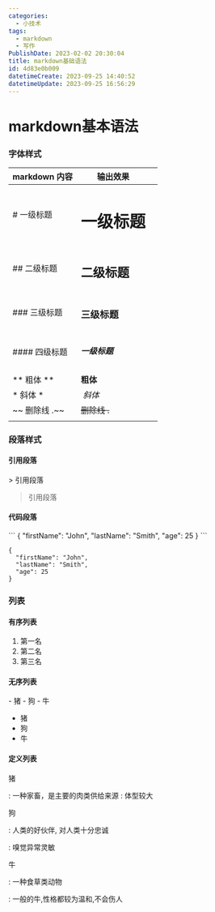 ```yaml
---
categories:
  - 小技术
tags:
  - markdown
  - 写作
PublishDate: 2023-02-02 20:30:04
title: markdown基础语法
id: 4d83e0b009
datetimeCreate: 2023-09-25 14:40:52
datetimeUpdate: 2023-09-25 16:56:29
---
```


# markdown基本语法

### 字体样式

| markdown 内容 | 输出效果                |      |
| ------------- | ----------------------- | ---- |
| # 一级标题    | <h1>一级标题</h1>       |      |
| ## 二级标题   | <h2>二级标题</h2>       |      |
| ### 三级标题  | <h3>三级标题</h3>       |      |
| #### 四级标题 | <h5>一级标题</h4>       |      |
| ** 粗体 **    | <strong> 粗体 </strong> |      |
| * 斜体 *      | <em> 斜体 </em>         |      |
| ~~ 删除线 .~~ | ~~删除线 .~~            |      |
|               |                         |      |

### 段落样式

#### 引用段落

\> 引用段落

> 引用段落

#### 代码段落

\```
{
"firstName": "John",
"lastName": "Smith",
"age": 25
}
\```

```
{
  "firstName": "John",
  "lastName": "Smith",
  "age": 25
}
```

### 列表

#### 有序列表

1. 第一名
2. 第二名
3. 第三名

#### 无序列表

\- 猪
\- 狗
\- 牛

- 猪
- 狗
- 牛

#### 定义列表

猪

\: 一种家畜，是主要的肉类供给来源
\: 体型较大

狗

\: 人类的好伙伴, 对人类十分忠诚

\: 嗅觉异常灵敏

牛

\: 一种食草类动物

: 一般的牛,性格都较为温和,不会伤人 